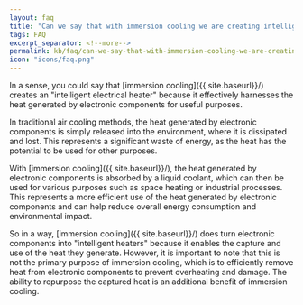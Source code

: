 ```yaml
---
layout: faq
title: "Can we say that with immersion cooling we are creating intelligent electrical heater?"
tags: FAQ
excerpt_separator: <!--more-->
permalink: kb/faq/can-we-say-that-with-immersion-cooling-we-are-creating-intelligent-electrical-heater
icon: "icons/faq.png"
---
```

In a sense, you could say that [immersion cooling]({{ site.baseurl}}/) creates an "intelligent electrical heater" because it effectively harnesses the heat generated by electronic components for useful purposes.

In traditional air cooling methods, the heat generated by electronic components is simply released into the environment, where it is dissipated and lost. This represents a significant waste of energy, as the heat has the potential to be used for other purposes.

With [immersion cooling]({{ site.baseurl}}/), the heat generated by electronic components is absorbed by a liquid coolant, which can then be used for various purposes such as space heating or industrial processes. This represents a more efficient use of the heat generated by electronic components and can help reduce overall energy consumption and environmental impact.

So in a way, [immersion cooling]({{ site.baseurl}}/) does turn electronic components into "intelligent heaters" because it enables the capture and use of the heat they generate. However, it is important to note that this is not the primary purpose of immersion cooling, which is to efficiently remove heat from electronic components to prevent overheating and damage. The ability to repurpose the captured heat is an additional benefit of immersion cooling.
